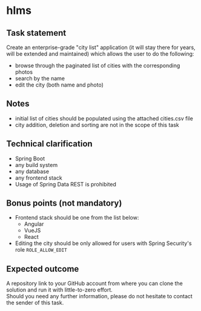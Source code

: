 # hlms  

## Task statement  
Create an enterprise-grade "city list" application (it will stay there for years, will be extended and maintained) which allows the user to do the following:  
* browse through the paginated list of cities with the corresponding photos  
* search by the name  
* edit the city (both name and photo)  

## Notes  
* initial list of cities should be populated using the attached cities.csv file  
* city addition, deletion and sorting are not in the scope of this task  

## Technical clarification  
* Spring Boot  
* any build system  
* any database  
* any frontend stack  
* Usage of Spring Data REST is prohibited  

## Bonus points (not mandatory)  
* Frontend stack should be one from the list below:  
  * Angular  
  * VueJS  
  * React  
* Editing the city should be only allowed for users with Spring Security's role `ROLE_ALLOW_EDIT`  

## Expected outcome  
A repository link to your GitHub account from where you can clone the solution and run it with little-to-zero effort.  
Should you need any further information, please do not hesitate to contact the sender of this task.